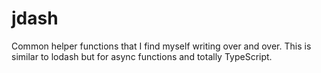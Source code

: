 # jdash

Common helper functions that I find myself writing over and over. This is similar to lodash but for async functions and totally TypeScript.
